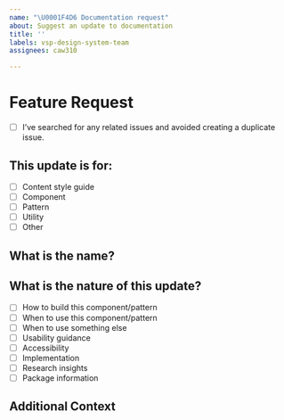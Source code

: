 ```yaml
---
name: "\U0001F4D6 Documentation request"
about: Suggest an update to documentation
title: ''
labels: vsp-design-system-team
assignees: caw310

---
```


# Feature Request

- [ ] I’ve searched for any related issues and avoided creating a duplicate issue.

## This update is for:

- [ ] Content style guide
- [ ] Component
- [ ] Pattern
- [ ] Utility
- [ ] Other

## What is the name?

<!--
         Please describe the name of the component/pattern/utility, or section in the content style guide this update applies to.
-->

## What is the nature of this update?

<!--
         Please provide all that apply. Not all are required.
-->

- [ ] How to build this component/pattern
- [ ] When to use this component/pattern 
- [ ] When to use something else
- [ ] Usability guidance
- [ ] Accessibility
- [ ] Implementation
- [ ] Research insights
- [ ] Package information

## Additional Context

<!--
        Add any other context or screenshots that might be helpful
-->
